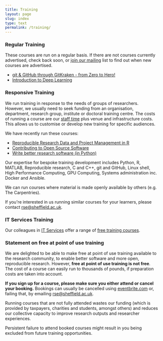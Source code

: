 ```yaml
---
title: Training
layout: page
slug: index
type: text
permalink: /training/
---
```


### Regular Training

These courses are run on a regular basis. If there are not courses currently advertised, check back soon, or [join our mailing](https://groups.google.com/a/sheffield.ac.uk/g/rse-group) list to find out when new courses are advertised.

- [git & GitHub through GitKraken - from Zero to Hero!](courses/git_Hero.md)
- [Introduction to Deep Learning](courses/Intro_DL.md)

### Responsive Training

We run training in response to the needs of groups of researchers. However, we usually need to seek funding from an organisation, department, research group, institute or doctoral training centre. The costs of running a course are our [staff time][service] plus venue and infrastructure costs. This allows us to customise or develop new training for specific audiences.  

We have recently run these courses:

- [Reproducible Research Data and Project Management in R](courses/ACCE.md)
- [Contributing to Open Source Software](courses/Open_Source.md)
- [Write better research software (in Python)](courses/good_soft.md)

Our expertise for bespoke training development includes Python, R, MATLAB, Reproducible research, C and C++, git and GitHub, Linux shell, High Performance Computing, GPU Computing, Systems administration inc. Docker and Ansible.

We can run courses where material is made openly available by others (e.g. The Carpentries).

If you're interested in us running similar courses for your learners, please contact <rse@sheffield.ac.uk>.

### IT Services Training

Our colleagues in [IT Services][its] offer a range of [free training courses][its-courses].

### Statement on free at point of use training

We are delighted to be able to make free at point of use training available to the research community, to enable better software and more open, reproducible research. However, **free at point of use training is not free**. The cost of a course can easily run to thousands of pounds, if preparation costs are taken into account.

**If you sign up for a course, please make sure you either attend or cancel your booking.** Bookings can usually be cancelled using [eventbrite.com](https://www.eventbrite.com) or, failing that, by emailing [rse@sheffield.ac.uk](mailto:rse@sheffield.ac.uk).

Running courses that are not fully attended wastes our funding (which is provided by taxpayers, charities and students, amongst others) and reduces our collective capacity to improve research outputs and researcher experiences.

Persistent failure to attend booked courses might result in you being excluded from future training opportunities.

[carpentries]: https://carpentries.org/
[data-carp]: https://datacarpentry.org/
[hpc-carp-shell]: https://rse.shef.ac.uk/hpc-shell-tuos-training-cluster/
[its-courses]: https://www.sheffield.ac.uk/it-services/research/one-day-sessions
[its]: https://www.sheffield.ac.uk/it-services/research
[repro-res-r]: https://annakrystalli.me/rrresearchACCE20/
[soft-carp]: https://software-carpentry.org/
[events]: ../events.md
[service]: ../service/index.md